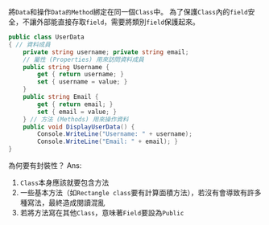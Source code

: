 將`Data`和操作`Data的Method`綁定在同一個`Class`中。
為了保護`Class`內的`field`安全，不讓外部能直接存取`field`，需要將類別`field`保護起來。
``` C#
public class UserData 
{ // 資料成員 
	private string username; private string email; 
	// 屬性 (Properties) 用來訪問資料成員 
	public string Username { 
		get { return username; } 
		set { username = value; } 
	} 
	public string Email { 
		get { return email; } 
		set { email = value; } 
	} // 方法 (Methods) 用來操作資料 
	public void DisplayUserData() { 
		Console.WriteLine("Username: " + username);
		Console.WriteLine("Email: " + email); } 
}
```
為何要有封裝性？
Ans: 
1. `Class`本身應該就要包含方法
2. 一些基本方法（如`Rectangle class`要有計算面積方法），若沒有會導致有許多種寫法，最終造成閱讀混亂
3. 若將方法寫在其他`Class`，意味著`Field`要設為`Public`